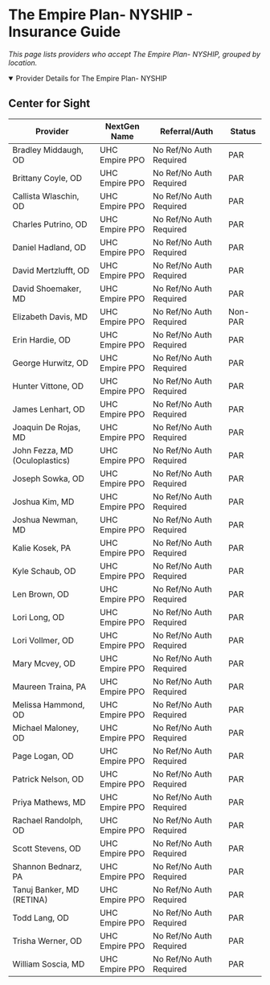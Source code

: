 # The Empire Plan- NYSHIP - Insurance Guide

*This page lists providers who accept The Empire Plan- NYSHIP, grouped by location.*

<details open><summary>Provider Details for The Empire Plan- NYSHIP</summary>

## Center for Sight

| Provider | NextGen Name | Referral/Auth | Status |
|----------|-------------|--------------|--------|
| Bradley Middaugh, OD | UHC Empire PPO | No Ref/No Auth Required | PAR |
| Brittany Coyle, OD | UHC Empire PPO | No Ref/No Auth Required | PAR |
| Callista Wlaschin, OD | UHC Empire PPO | No Ref/No Auth Required | PAR |
| Charles Putrino, OD | UHC Empire PPO | No Ref/No Auth Required | PAR |
| Daniel Hadland, OD | UHC Empire PPO | No Ref/No Auth Required | PAR |
| David Mertzlufft, OD | UHC Empire PPO | No Ref/No Auth Required | PAR |
| David Shoemaker, MD | UHC Empire PPO | No Ref/No Auth Required | PAR |
| Elizabeth Davis, MD | UHC Empire PPO | No Ref/No Auth Required | Non-PAR |
| Erin Hardie, OD | UHC Empire PPO | No Ref/No Auth Required | PAR |
| George Hurwitz, OD | UHC Empire PPO | No Ref/No Auth Required | PAR |
| Hunter Vittone, OD | UHC Empire PPO | No Ref/No Auth Required | PAR |
| James Lenhart, OD | UHC Empire PPO | No Ref/No Auth Required | PAR |
| Joaquin De Rojas, MD | UHC Empire PPO | No Ref/No Auth Required | PAR |
| John Fezza, MD (Oculoplastics) | UHC Empire PPO | No Ref/No Auth Required | PAR |
| Joseph Sowka, OD | UHC Empire PPO | No Ref/No Auth Required | PAR |
| Joshua Kim, MD | UHC Empire PPO | No Ref/No Auth Required | PAR |
| Joshua Newman, MD | UHC Empire PPO | No Ref/No Auth Required | PAR |
| Kalie Kosek, PA | UHC Empire PPO | No Ref/No Auth Required | PAR |
| Kyle Schaub, OD | UHC Empire PPO | No Ref/No Auth Required | PAR |
| Len Brown, OD | UHC Empire PPO | No Ref/No Auth Required | PAR |
| Lori Long, OD | UHC Empire PPO | No Ref/No Auth Required | PAR |
| Lori Vollmer, OD | UHC Empire PPO | No Ref/No Auth Required | PAR |
| Mary Mcvey, OD | UHC Empire PPO | No Ref/No Auth Required | PAR |
| Maureen Traina, PA | UHC Empire PPO | No Ref/No Auth Required | PAR |
| Melissa Hammond, OD | UHC Empire PPO | No Ref/No Auth Required | PAR |
| Michael Maloney, OD | UHC Empire PPO | No Ref/No Auth Required | PAR |
| Page Logan, OD | UHC Empire PPO | No Ref/No Auth Required | PAR |
| Patrick Nelson, OD | UHC Empire PPO | No Ref/No Auth Required | PAR |
| Priya Mathews, MD | UHC Empire PPO | No Ref/No Auth Required | PAR |
| Rachael Randolph, OD | UHC Empire PPO | No Ref/No Auth Required | PAR |
| Scott Stevens, OD | UHC Empire PPO | No Ref/No Auth Required | PAR |
| Shannon Bednarz, PA | UHC Empire PPO | No Ref/No Auth Required | PAR |
| Tanuj Banker, MD (RETINA) | UHC Empire PPO | No Ref/No Auth Required | PAR |
| Todd Lang, OD | UHC Empire PPO | No Ref/No Auth Required | PAR |
| Trisha Werner, OD | UHC Empire PPO | No Ref/No Auth Required | PAR |
| William Soscia, MD | UHC Empire PPO | No Ref/No Auth Required | PAR |

</details>


